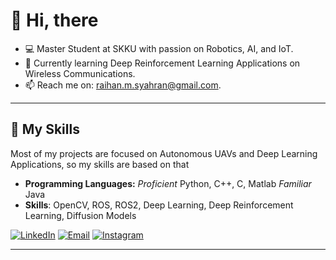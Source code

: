 # 👋 Hi, there

- 💻 Master Student at SKKU with passion on Robotics, AI, and IoT.
- 🌱 Currently learning Deep Reinforcement Learning Applications on Wireless Communications.
- 📫 Reach me on: raihan.m.syahran@gmail.com.

---
## 🚀 My Skills
Most of my projects are focused on Autonomous UAVs and Deep Learning Applications, so my skills are based on that
- **Programming Languages:** _Proficient_ Python, C++, C, Matlab _Familiar_ Java
- **Skills**: OpenCV, ROS, ROS2, Deep Learning, Deep Reinforcement Learning, Diffusion Models

[![LinkedIn](https://img.shields.io/badge/LinkedIn-blue?style=flat&logo=linkedin&logoColor=white)](https://www.linkedin.com/in/hannssms)
[![Email](https://img.shields.io/badge/Email-red?style=flat&logo=gmail&logoColor=white)](mailto:raihan.m.syahran@gmail.com)
[![Instagram](https://img.shields.io/badge/Instagram-pink?style=flat&logo=instagram&logoColor=white)](https://www.instagram.com/hanss27)

---
<!--
## 📊 GitHub Stats
![Your GitHub stats](https://github-readme-stats.vercel.app/api?username=yourusername&show_icons=true&theme=radical)

## 🔗 Links
- [Portfolio](https://your-portfolio-link.com)
- [Blog](https://your-blog-link.com)
-->
<!--
**hanss27/hanss27** is a ✨ _special_ ✨ repository because its `README.md` (this file) appears on your GitHub profile.

Here are some ideas to get you started:

- 🔭 I’m currently working on ...
- 🌱 I’m currently learning ...
- 👯 I’m looking to collaborate on ...
- 🤔 I’m looking for help with ...
- 💬 Ask me about ...
- 📫 How to reach me: ...
- 😄 Pronouns: ...
- ⚡ Fun fact: ...
-->
